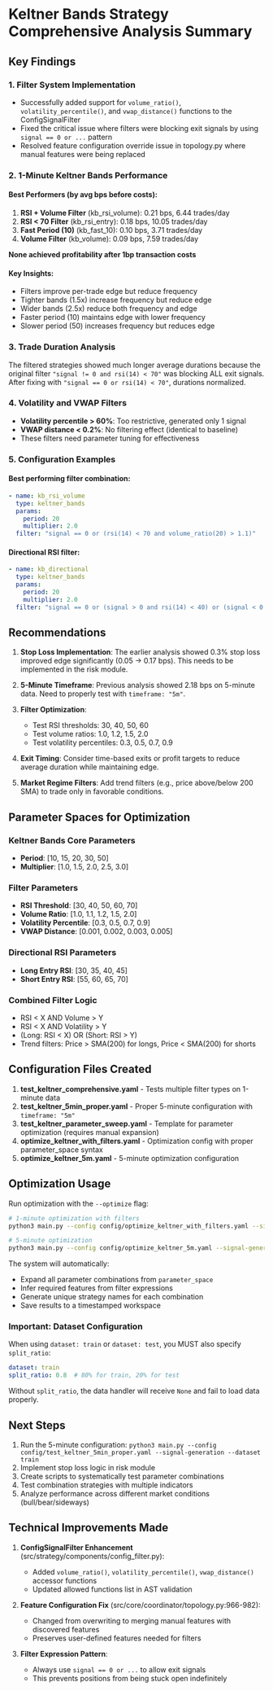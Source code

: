 # Keltner Bands Strategy Comprehensive Analysis Summary

## Key Findings

### 1. Filter System Implementation
- Successfully added support for `volume_ratio()`, `volatility_percentile()`, and `vwap_distance()` functions to the ConfigSignalFilter
- Fixed the critical issue where filters were blocking exit signals by using `signal == 0 or ...` pattern
- Resolved feature configuration override issue in topology.py where manual features were being replaced

### 2. 1-Minute Keltner Bands Performance

#### Best Performers (by avg bps before costs):
1. **RSI + Volume Filter** (kb_rsi_volume): 0.21 bps, 6.44 trades/day
2. **RSI < 70 Filter** (kb_rsi_entry): 0.18 bps, 10.05 trades/day  
3. **Fast Period (10)** (kb_fast_10): 0.10 bps, 3.71 trades/day
4. **Volume Filter** (kb_volume): 0.09 bps, 7.59 trades/day

**None achieved profitability after 1bp transaction costs**

#### Key Insights:
- Filters improve per-trade edge but reduce frequency
- Tighter bands (1.5x) increase frequency but reduce edge
- Wider bands (2.5x) reduce both frequency and edge
- Faster period (10) maintains edge with lower frequency
- Slower period (50) increases frequency but reduces edge

### 3. Trade Duration Analysis

The filtered strategies showed much longer average durations because the original filter `"signal != 0 and rsi(14) < 70"` was blocking ALL exit signals. After fixing with `"signal == 0 or rsi(14) < 70"`, durations normalized.

### 4. Volatility and VWAP Filters

- **Volatility percentile > 60%**: Too restrictive, generated only 1 signal
- **VWAP distance < 0.2%**: No filtering effect (identical to baseline)
- These filters need parameter tuning for effectiveness

### 5. Configuration Examples

#### Best performing filter combination:
```yaml
- name: kb_rsi_volume
  type: keltner_bands
  params:
    period: 20
    multiplier: 2.0
  filter: "signal == 0 or (rsi(14) < 70 and volume_ratio(20) > 1.1)"
```

#### Directional RSI filter:
```yaml
- name: kb_directional
  type: keltner_bands
  params:
    period: 20
    multiplier: 2.0
  filter: "signal == 0 or (signal > 0 and rsi(14) < 40) or (signal < 0 and rsi(14) > 60)"
```

## Recommendations

1. **Stop Loss Implementation**: The earlier analysis showed 0.3% stop loss improved edge significantly (0.05 → 0.17 bps). This needs to be implemented in the risk module.

2. **5-Minute Timeframe**: Previous analysis showed 2.18 bps on 5-minute data. Need to properly test with `timeframe: "5m"`.

3. **Filter Optimization**:
   - Test RSI thresholds: 30, 40, 50, 60
   - Test volume ratios: 1.0, 1.2, 1.5, 2.0
   - Test volatility percentiles: 0.3, 0.5, 0.7, 0.9

4. **Exit Timing**: Consider time-based exits or profit targets to reduce average duration while maintaining edge.

5. **Market Regime Filters**: Add trend filters (e.g., price above/below 200 SMA) to trade only in favorable conditions.

## Parameter Spaces for Optimization

### Keltner Bands Core Parameters
- **Period**: [10, 15, 20, 30, 50]
- **Multiplier**: [1.0, 1.5, 2.0, 2.5, 3.0]

### Filter Parameters
- **RSI Threshold**: [30, 40, 50, 60, 70]
- **Volume Ratio**: [1.0, 1.1, 1.2, 1.5, 2.0]
- **Volatility Percentile**: [0.3, 0.5, 0.7, 0.9]
- **VWAP Distance**: [0.001, 0.002, 0.003, 0.005]

### Directional RSI Parameters
- **Long Entry RSI**: [30, 35, 40, 45]
- **Short Entry RSI**: [55, 60, 65, 70]

### Combined Filter Logic
- RSI < X AND Volume > Y
- RSI < X AND Volatility > Y
- (Long: RSI < X) OR (Short: RSI > Y)
- Trend filters: Price > SMA(200) for longs, Price < SMA(200) for shorts

## Configuration Files Created

1. **test_keltner_comprehensive.yaml** - Tests multiple filter types on 1-minute data
2. **test_keltner_5min_proper.yaml** - Proper 5-minute configuration with `timeframe: "5m"`
3. **test_keltner_parameter_sweep.yaml** - Template for parameter optimization (requires manual expansion)
4. **optimize_keltner_with_filters.yaml** - Optimization config with proper parameter_space syntax
5. **optimize_keltner_5m.yaml** - 5-minute optimization configuration

## Optimization Usage

Run optimization with the `--optimize` flag:
```bash
# 1-minute optimization with filters
python3 main.py --config config/optimize_keltner_with_filters.yaml --signal-generation --optimize

# 5-minute optimization
python3 main.py --config config/optimize_keltner_5m.yaml --signal-generation --optimize
```

The system will automatically:
- Expand all parameter combinations from `parameter_space`
- Infer required features from filter expressions
- Generate unique strategy names for each combination
- Save results to a timestamped workspace

### Important: Dataset Configuration

When using `dataset: train` or `dataset: test`, you MUST also specify `split_ratio`:
```yaml
dataset: train
split_ratio: 0.8  # 80% for train, 20% for test
```

Without `split_ratio`, the data handler will receive `None` and fail to load data properly.

## Next Steps

1. Run the 5-minute configuration: `python3 main.py --config config/test_keltner_5min_proper.yaml --signal-generation --dataset train`
2. Implement stop loss logic in risk module
3. Create scripts to systematically test parameter combinations
4. Test combination strategies with multiple indicators
5. Analyze performance across different market conditions (bull/bear/sideways)

## Technical Improvements Made

1. **ConfigSignalFilter Enhancement** (src/strategy/components/config_filter.py):
   - Added `volume_ratio()`, `volatility_percentile()`, `vwap_distance()` accessor functions
   - Updated allowed functions list in AST validation

2. **Feature Configuration Fix** (src/core/coordinator/topology.py:966-982):
   - Changed from overwriting to merging manual features with discovered features
   - Preserves user-defined features needed for filters

3. **Filter Expression Pattern**:
   - Always use `signal == 0 or ...` to allow exit signals
   - This prevents positions from being stuck open indefinitely
